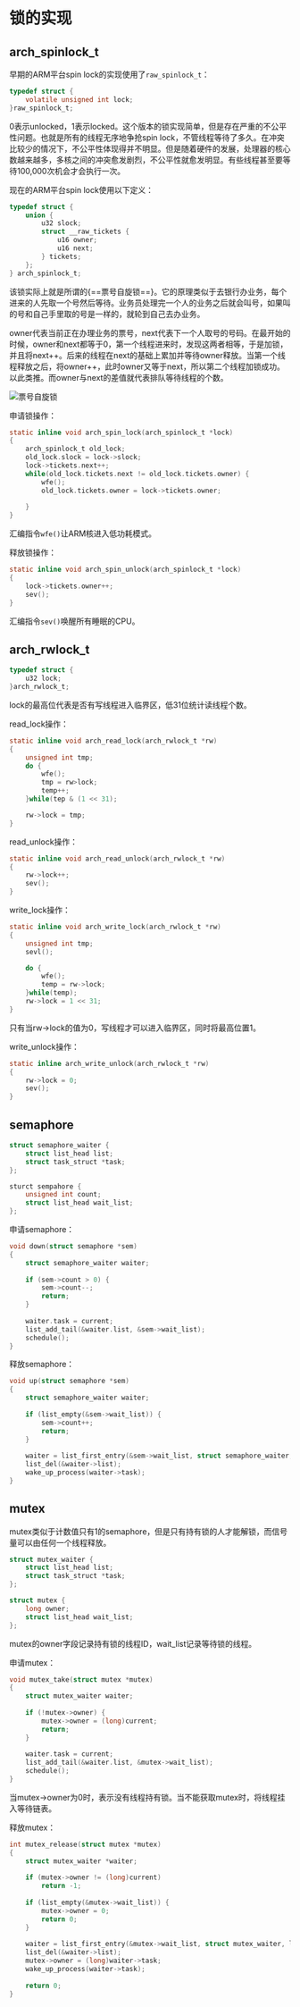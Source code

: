 # 锁的实现

## arch_spinlock_t

早期的ARM平台spin lock的实现使用了`raw_spinlock_t`：

```C
typedef struct {
    volatile unsigned int lock;
}raw_spinlock_t;
```

0表示unlocked，1表示locked。这个版本的锁实现简单，但是存在严重的不公平性问题。也就是所有的线程无序地争抢spin lock，不管线程等待了多久。在冲突比较少的情况下，不公平性体现得并不明显。但是随着硬件的发展，处理器的核心数越来越多，多核之间的冲突愈发剧烈，不公平性就愈发明显。有些线程甚至要等待100,000次机会才会执行一次。

现在的ARM平台spin lock使用以下定义：

```C
typedef struct {
    union {
        u32 slock;
        struct __raw_tickets {
            u16 owner;
            u16 next;
        } tickets;
    };
} arch_spinlock_t; 
```

该锁实际上就是所谓的{==票号自旋锁==}。它的原理类似于去银行办业务，每个进来的人先取一个号然后等待。业务员处理完一个人的业务之后就会叫号，如果叫的号和自己手里取的号是一样的，就轮到自己去办业务。

owner代表当前正在办理业务的票号，next代表下一个人取号的号码。在最开始的时候，owner和next都等于0，第一个线程进来时，发现这两者相等，于是加锁，并且将next++。后来的线程在next的基础上累加并等待owner释放。当第一个线程释放之后，将owner++，此时owner又等于next，所以第二个线程加锁成功。以此类推。而owner与next的差值就代表排队等待线程的个数。

![票号自旋锁](../images/arm/ticket_lock.webp)

申请锁操作：

```C
static inline void arch_spin_lock(arch_spinlock_t *lock)
{
    arch_spinlock_t old_lock;
    old_lock.slock = lock->slock;
    lock->tickets.next++;
    while(old_lock.tickets.next != old_lock.tickets.owner) {
        wfe();
        old_lock.tickets.owner = lock->tickets.owner;
        
    }
}
```

汇编指令`wfe()`让ARM核进入低功耗模式。

释放锁操作：

```C
static inline void arch_spin_unlock(arch_spinlock_t *lock)
{
    lock->tickets.owner++;
    sev();
}
```

汇编指令`sev()`唤醒所有睡眠的CPU。

## arch_rwlock_t

```C
typedef struct {
    u32 lock;
}arch_rwlock_t;
```

lock的最高位代表是否有写线程进入临界区，低31位统计读线程个数。

read_lock操作：

```C
static inline void arch_read_lock(arch_rwlock_t *rw)
{
    unsigned int tmp;
    do {
        wfe();
        tmp = rw>lock;
        temp++;
    }while(tep & (1 << 31);

    rw->lock = tmp;
}
```

read_unlock操作：

```C
static inline void arch_read_unlock(arch_rwlock_t *rw)
{
    rw->lock++;
    sev();
}
```

write_lock操作：

```C
static inline void arch_write_lock(arch_rwlock_t *rw)
{
    unsigned int tmp;
    sevl();

    do {
        wfe();
        temp = rw->lock;
    }while(temp);
    rw->lock = 1 << 31;
}
```

只有当rw->lock的值为0，写线程才可以进入临界区，同时将最高位置1。

write_unlock操作：
```C
static inline arch_write_unlock(arch_rwlock_t *rw)
{
    rw->lock = 0;
    sev();
}
```

## semaphore

```C
struct semaphore_waiter {
    struct list_head list;
    struct task_struct *task;
};

sturct sempahore {
    unsigned int count;
    struct list_head wait_list;
};
```

申请semaphore：

```C
void down(struct semaphore *sem)
{
   	struct semaphore_waiter waiter;
     
   	if (sem->count > 0) {
   		sem->count--;                               
   		return;
   	}
     
   	waiter.task = current;                          
   	list_add_tail(&waiter.list, &sem->wait_list);   
   	schedule();                                     
}
```

释放semaphore：

```C
void up(struct semaphore *sem)
{
   	struct semaphore_waiter waiter;
    
   	if (list_empty(&sem->wait_list)) {
   		sem->count++;                              
   		return;
   	}
     
   	waiter = list_first_entry(&sem->wait_list, struct semaphore_waiter, list);
   	list_del(&waiter->list);                       
   	wake_up_process(waiter->task);                 
}
```

## mutex

mutex类似于计数值只有1的semaphore，但是只有持有锁的人才能解锁，而信号量可以由任何一个线程释放。

```C
struct mutex_waiter {
    struct list_head list;
    struct task_struct *task;
};

struct mutex {
    long owner;
    struct list_head wait_list;
};
```

mutex的owner字段记录持有锁的线程ID，wait_list记录等待锁的线程。

申请mutex：

```C
void mutex_take(struct mutex *mutex)
{
    struct mutex_waiter waiter;
     
    if (!mutex->owner) {
    	mutex->owner = (long)current;               
    	return;
    }
     
    waiter.task = current;
    list_add_tail(&waiter.list, &mutex->wait_list); 
    schedule();                                     
} 
```

当mutex->owner为0时，表示没有线程持有锁。当不能获取mutex时，将线程挂入等待链表。

释放mutex：

```C
int mutex_release(struct mutex *mutex)
{
    struct mutex_waiter *waiter;
     
    if (mutex->owner != (long)current)                         
    	return -1;
     
    if (list_empty(&mutex->wait_list)) {
    	mutex->owner = 0;                                      
    	return 0;
    }
     
    waiter = list_first_entry(&mutex->wait_list, struct mutex_waiter, list);
    list_del(&waiter->list);
    mutex->owner = (long)waiter->task;                         
    wake_up_process(waiter->task);                             
     
    return 0; 
}
```




